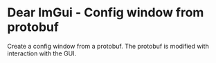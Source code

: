 # Dear ImGui - Config window from protobuf

Create a config window from a protobuf. The protobuf is modified with interaction with the GUI.
